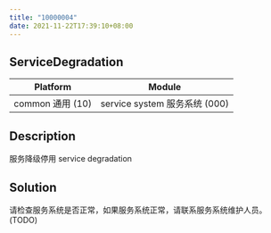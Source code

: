 ```yaml
---
title: "10000004"
date: 2021-11-22T17:39:10+08:00
---
```

## ServiceDegradation
| Platform                   | Module
|----------------------------|----------|
| common 通用 (10) | service system 服务系统 (000) |

## Description
服务降级停用 service degradation

## Solution
请检查服务系统是否正常，如果服务系统正常，请联系服务系统维护人员。(TODO)